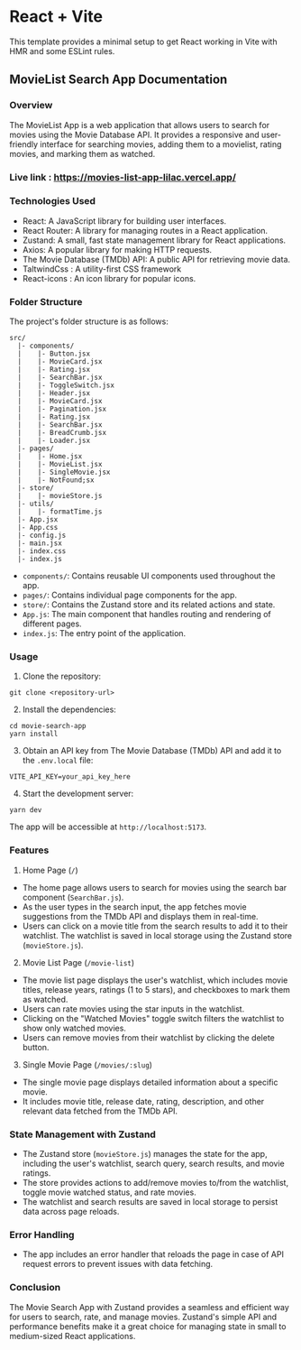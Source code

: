 # React + Vite

This template provides a minimal setup to get React working in Vite with HMR and some ESLint rules.

## MovieList Search App Documentation

### Overview

The MovieList App is a web application that allows users to search for movies using the Movie Database API. It provides a responsive and user-friendly interface for searching movies, adding them to a movielist, rating movies, and marking them as watched.

### Live link : https://movies-list-app-lilac.vercel.app/

### Technologies Used

- React: A JavaScript library for building user interfaces.
- React Router: A library for managing routes in a React application.
- Zustand: A small, fast state management library for React applications.
- Axios: A popular library for making HTTP requests.
- The Movie Database (TMDb) API: A public API for retrieving movie data.
- TaltwindCss : A utility-first CSS framework
- React-icons : An icon library for popular icons.

### Folder Structure

The project's folder structure is as follows:

```
src/
  |- components/
  |    |- Button.jsx
  |    |- MovieCard.jsx
  |    |- Rating.jsx
  |    |- SearchBar.jsx
  |    |- ToggleSwitch.jsx
  |    |- Header.jsx
  |    |- MovieCard.jsx
  |    |- Pagination.jsx
  |    |- Rating.jsx
  |    |- SearchBar.jsx
  |    |- BreadCrumb.jsx
  |    |- Loader.jsx
  |- pages/
  |    |- Home.jsx
  |    |- MovieList.jsx
  |    |- SingleMovie.jsx
  |    |- NotFound;sx
  |- store/
  |    |- movieStore.js
  |- utils/
  |    |- formatTime.js
  |- App.jsx
  |- App.css
  |- config.js
  |- main.jsx
  |- index.css
  |- index.js
```

- `components/`: Contains reusable UI components used throughout the app.
- `pages/`: Contains individual page components for the app.
- `store/`: Contains the Zustand store and its related actions and state.
- `App.js`: The main component that handles routing and rendering of different pages.
- `index.js`: The entry point of the application.

### Usage

1. Clone the repository:

```
git clone <repository-url>
```

2. Install the dependencies:

```
cd movie-search-app
yarn install
```

3. Obtain an API key from The Movie Database (TMDb) API and add it to the `.env.local` file:

```
VITE_API_KEY=your_api_key_here
```

4. Start the development server:

```
yarn dev
```

The app will be accessible at `http://localhost:5173`.

### Features

1. Home Page (`/`)

- The home page allows users to search for movies using the search bar component (`SearchBar.js`).
- As the user types in the search input, the app fetches movie suggestions from the TMDb API and displays them in real-time.
- Users can click on a movie title from the search results to add it to their watchlist. The watchlist is saved in local storage using the Zustand store (`movieStore.js`).

2. Movie List Page (`/movie-list`)

- The movie list page displays the user's watchlist, which includes movie titles, release years, ratings (1 to 5 stars), and checkboxes to mark them as watched.
- Users can rate movies using the star inputs in the watchlist.
- Clicking on the "Watched Movies" toggle switch filters the watchlist to show only watched movies.
- Users can remove movies from their watchlist by clicking the delete button.

3. Single Movie Page (`/movies/:slug`)

- The single movie page displays detailed information about a specific movie.
- It includes movie title, release date, rating, description, and other relevant data fetched from the TMDb API.

### State Management with Zustand

- The Zustand store (`movieStore.js`) manages the state for the app, including the user's watchlist, search query, search results, and movie ratings.
- The store provides actions to add/remove movies to/from the watchlist, toggle movie watched status, and rate movies.
- The watchlist and search results are saved in local storage to persist data across page reloads.

### Error Handling

- The app includes an error handler that reloads the page in case of API request errors to prevent issues with data fetching.

### Conclusion

The Movie Search App with Zustand provides a seamless and efficient way for users to search, rate, and manage movies. Zustand's simple API and performance benefits make it a great choice for managing state in small to medium-sized React applications.
